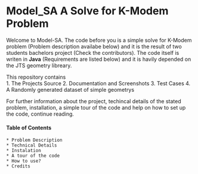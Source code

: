 # Model_SA A Solve for K-Modem Problem

Welcome to Model-SA.
The code before you is a simple solve for K-Modem problem (Problem description availabe below) and it is the result of two students bachelors project (Check the contributors).
The code itself is writen in __Java__ (Requirements are listed below) and it is havily depended on the JTS geometry libreary.   

This repository contains  
    1. The Projects Source
    2. Documentation and Screenshots
    3. Test Cases
    4. A Randomly generated dataset of simple geometrys
    
For further information about the project, techincal details of the stated problem, installation, a simple tour of the code and help on how to set up the code, continue reading.

#### Table of Contents
    * Problem Description
    * Technical Details
    * Instalation
    * A tour of the code
    * How to use?
    * Credits